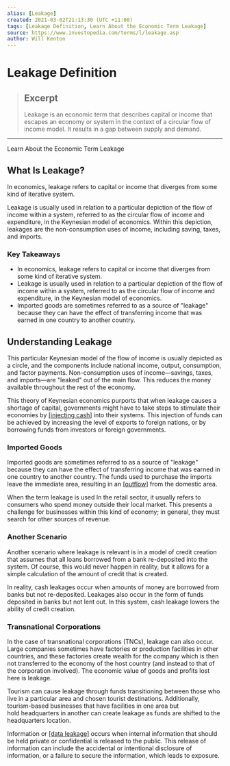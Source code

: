 ```yaml
---
alias: [Leakage]
created: 2021-03-02T21:13:30 (UTC +11:00)
tags: [Leakage Definition, Learn About the Economic Term Leakage]
source: https://www.investopedia.com/terms/l/leakage.asp
author: Will Kenton
---
```


# Leakage Definition

> ## Excerpt
> Leakage is an economic term that describes capital or income that escapes an economy or system in the context of a circular flow of income model. It results in a gap between supply and demand.

---

Learn About the Economic Term Leakage
## What Is Leakage?

In economics, leakage refers to capital or income that diverges from some kind of iterative system.

Leakage is usually used in relation to a particular depiction of the flow of income within a system, referred to as the circular flow of income and expenditure, in the Keynesian model of economics. Within this depiction, leakages are the non-consumption uses of income, including saving, taxes, and imports.

### Key Takeaways

-   In economics, leakage refers to capital or income that diverges from some kind of iterative system.
-   Leakage is usually used in relation to a particular depiction of the flow of income within a system, referred to as the circular flow of income and expenditure, in the Keynesian model of economics.
-   Imported goods are sometimes referred to as a source of "leakage" because they can have the effect of transferring income that was earned in one country to another country.

## Understanding Leakage

This particular Keynesian model of the flow of income is usually depicted as a circle, and the components include national income, output, consumption, and factor payments. Non-consumption uses of income—savings, taxes, and imports—are "leaked" out of the main flow. This reduces the money available throughout the rest of the economy.

This theory of Keynesian economics purports that when leakage causes a shortage of capital, governments might have to take steps to stimulate their economies by [[injecting cash]](https://www.investopedia.com/terms/c/capital-injection.asp) into their systems. This injection of funds can be achieved by increasing the level of exports to foreign nations, or by borrowing funds from investors or foreign governments.

### Imported Goods

Imported goods are sometimes referred to as a source of "leakage" because they can have the effect of transferring income that was earned in one country to another country. The funds used to purchase the imports leave the immediate area, resulting in an [[outflow]](https://www.investopedia.com/terms/c/capital-outflow.asp) from the domestic area.

When the term leakage is used In the retail sector, it usually refers to consumers who spend money outside their local market. This presents a challenge for businesses within this kind of economy; in general, they must search for other sources of revenue.

### Another Scenario

Another scenario where leakage is relevant is in a model of credit creation that assumes that all loans borrowed from a bank re-deposited into the system. Of course, this would never happen in reality, but it allows for a simple calculation of the amount of credit that is created.

In reality, cash leakages occur when amounts of money are borrowed from banks but not re-deposited. Leakages also occur in the form of funds deposited in banks but not lent out. In this system, cash leakage lowers the ability of credit creation.

### Transnational Corporations

In the case of transnational corporations (TNCs), leakage can also occur. Large companies sometimes have factories or production facilities in other countries, and these factories create wealth for the company which is then not transferred to the economy of the host country (and instead to that of the corporation involved). The economic value of goods and profits lost here is leakage.

Tourism can cause leakage through funds transitioning between those who live in a particular area and chosen tourist destinations. Additionally, tourism-based businesses that have facilities in one area but hold headquarters in another can create leakage as funds are shifted to the headquarters location.

Information or [[data leakage]](https://www.investopedia.com/terms/d/data-breach.asp) occurs when internal information that should be held private or confidential is released to the public. This release of information can include the accidental or intentional disclosure of information, or a failure to secure the information, which leads to exposure.
